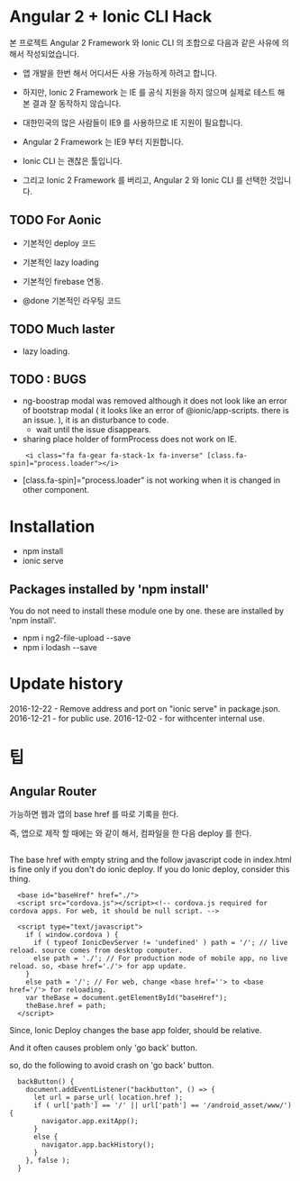 # Angular 2 + Ionic CLI Hack

본 프로젝트 Angular 2 Framework 와 Ionic CLI 의 조합으로 다음과 같은 사유에 의해서 작성되었습니다.

* 앱 개발을 한번 해서 어디서든 사용 가능하게 하려고 합니다.

* 하지만, Ionic 2 Framework 는 IE 를 공식 지원을 하지 않으며 실제로 테스트 해 본 결과 잘 동작하지 않습니다.

* 대한민국의 많은 사람들이 IE9 를 사용하므로 IE 지원이 필요합니다.

* Angular 2 Framework 는 IE9 부터 지원합니다.

* Ionic CLI 는 괜찮은 툴입니다.

* 그리고 Ionic 2 Framework 를 버리고, Angular 2 와 Ionic CLI 를 선택한 것입니다.


## TODO For Aonic

* 기본적인 deploy 코드
* 기본적인 lazy loading
* 기본적인 firebase 연동.


* @done 기본적인 라우팅 코드

## TODO Much laster

* lazy loading.




## TODO : BUGS

* ng-boostrap modal was removed although it does not look like an error of bootstrap modal ( it looks like an error of @ionic/app-scripts. there is an issue. ), it is an disturbance to code.
    * wait until the issue disappears.
* sharing place holder of formProcess does not work on IE.


````
    <i class="fa fa-gear fa-stack-1x fa-inverse" [class.fa-spin]="process.loader"></i>
````

* [class.fa-spin]="process.loader" is not working when it is changed in other component.



# Installation

* npm install
* ionic serve



## Packages installed by 'npm install'

You do not need to install these module one by one. these are installed by 'npm install'.

* npm i ng2-file-upload --save
* npm i lodash --save




# Update history

2016-12-22 - Remove address and port on "ionic serve" in package.json.
2016-12-21 - for public use.
2016-12-02 - for withcenter internal use.



# 팁

## Angular Router





가능하면 웹과 앱의 base href 를 따로 기록을 한다.

즉, 앱으로 제작 할 때에는 <base href="/android_asset/www/"> 와 같이 해서, 컴파일을 한 다음 deploy 를 한다.



## <base href=''>

The base href with empty string and the follow javascript code in index.html is fine only if you don't do ionic deploy.
If you do Ionic deploy, consider this thing.
````
  <base id="baseHref" href="./">
  <script src="cordova.js"></script><!-- cordova.js required for cordova apps. For web, it should be null script. -->

  <script type="text/javascript">
    if ( window.cordova ) {
      if ( typeof IonicDevServer != 'undefined' ) path = '/'; // live reload. source comes from desktop computer.
      else path = './'; // For production mode of mobile app, no live reload. so, <base href='./'> for app update.
    }
    else path = '/'; // For web, change <base href=''> to <base href='/'> for reloading. 
    var theBase = document.getElementById("baseHref");
    theBase.href = path;
  </script>
````
Since, Ionic Deploy changes the base app folder, <base href=''> should be relative.

And it often causes problem only 'go back' button.

so, do the following to avoid crash on 'go back' button.

````
  backButton() {
    document.addEventListener("backbutton", () => {
      let url = parse_url( location.href );
      if ( url['path'] == '/' || url['path'] == '/android_asset/www/') {
        navigator.app.exitApp();
      }
      else {
        navigator.app.backHistory();
      }
    }, false );
  }
````
